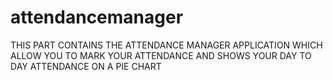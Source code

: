 # attendancemanager
THIS PART CONTAINS THE ATTENDANCE MANAGER APPLICATION WHICH ALLOW YOU TO MARK YOUR ATTENDANCE AND SHOWS YOUR DAY TO DAY ATTENDANCE ON A PIE CHART
